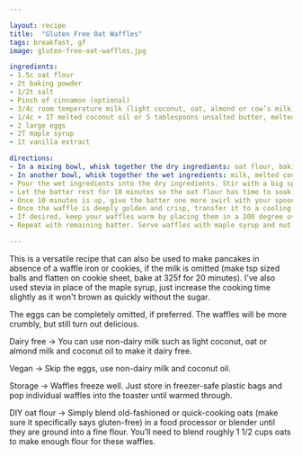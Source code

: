 ```yaml
---

layout: recipe
title:  "Gluten Free Oat Waffles"
tags: breakfast, gf
image: gluten-free-oat-waffles.jpg

ingredients:
- 1.5c oat flour
- 2t baking powder
- 1/2t salt
- Pinch of cinnamon (optional)
- 3/4c room temperature milk (light coconut, oat, almond or cow’s milk)
- 1/4c + 1T melted coconut oil or 5 tablespoons unsalted butter, melted
- 2 large eggs
- 2T maple syrup
- 1t vanilla extract

directions:
- In a mixing bowl, whisk together the dry ingredients: oat flour, baking powder, salt and cinnamon. 
- In another bowl, whisk together the wet ingredients: milk, melted coconut oil or butter, eggs, maple syrup and vanilla extract. (If your coconut oil solidifies on contact with cold ingredients, gently heat the wet mixture in the microwave in ten seconds intervals, until it melts again.)
- Pour the wet ingredients into the dry ingredients. Stir with a big spoon until just combined (the batter will still be a little lumpy). 
- Let the batter rest for 10 minutes so the oat flour has time to soak up some of the moisture. Plug in your waffle iron to preheat now (if your waffle iron has a temperature/browning dial, set it to medium-high).
- Once 10 minutes is up, give the batter one more swirl with your spoon. Pour batter onto the heated waffle iron, enough to cover the center and most of the central surface area, and close the lid. 
- Once the waffle is deeply golden and crisp, transfer it to a cooling rack or baking sheet. Don’t stack your waffles on top of each other, or they’ll lose crispness. 
- If desired, keep your waffles warm by placing them in a 200 degree oven until you’re ready to serve.
- Repeat with remaining batter. Serve waffles with maple syrup and nut butter, fruit, or any other toppings that sound good!

---
```


This is a versatile recipe that can also be used to make pancakes in absence of a waffle iron or cookies, if the milk is omitted (make tsp sized balls and flatten on cookie sheet, bake at 325f for 20 minutes). I've also used stevia in place of the maple syrup, just increase the cooking time slightly as it won't brown as quickly without the sugar.

The eggs can be completely omitted, if preferred. The waffles will be more crumbly, but still turn out delicious.

Dairy free -> You can use non-dairy milk such as light coconut, oat or almond milk and coconut oil to make it dairy free.

Vegan -> Skip the eggs, use non-dairy milk and coconut oil.

Storage -> Waffles freeze well. Just store in freezer-safe plastic bags and pop individual waffles into the toaster until warmed through.

DIY oat flour -> Simply blend old-fashioned or quick-cooking oats (make sure it specifically says gluten-free) in a food processor or blender until they are ground into a fine flour. You’ll need to blend roughly 1 1/2 cups oats to make enough flour for these waffles.
